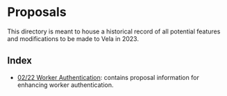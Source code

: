 # Proposals

This directory is meant to house a historical record of all potential features and modifications to be made to Vela in 2023.

## Index

* [02/22 Worker Authentication](02-22_worker-authentication.md): contains proposal information for enhancing worker authentication.